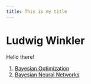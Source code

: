 ```yaml
---
title: This is my title
---
```


Ludwig Winkler
=====================
Hello there!

1. [Bayesian Optimization](https://ludwigwinkler.github.io/BayesianOptimization/)
2. [Bayesian Neural Networks](https://ludwigwinkler.github.io/BayesianNeuralNetworks/)

